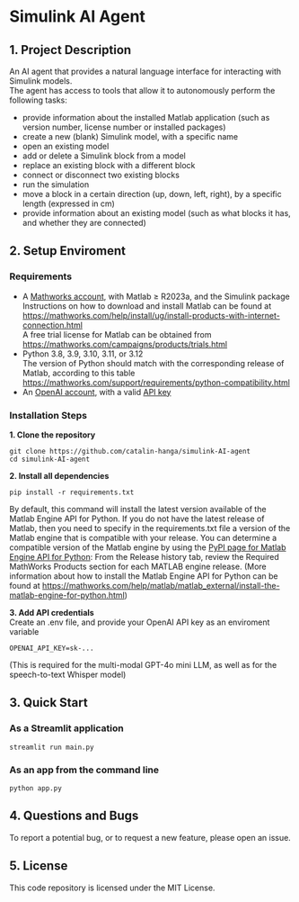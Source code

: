 # Simulink AI Agent

## 1. Project Description

An AI agent that provides a natural language interface for interacting with Simulink models. <br>
The agent has access to tools that allow it to autonomously perform the following tasks:
- provide information about the installed Matlab application (such as version number, license number or installed packages)
- create a new (blank) Simulink model, with a specific name
- open an existing model
- add or delete a Simulink block from a model
- replace an existing block with a different block
- connect or disconnect two existing blocks
- run the simulation
- move a block in a certain direction (up, down, left, right), by a specific length (expressed in cm)
- provide information about an existing model (such as what blocks it has, and whether they are connected)

## 2. Setup Enviroment

### Requirements

- A [Mathworks account](https://www.mathworks.com/mwaccount/account/create), with Matlab ≥ R2023a, and the Simulink package <br>
  Instructions on how to download and install Matlab can be found at https://mathworks.com/help/install/ug/install-products-with-internet-connection.html <br>
  A free trial license for Matlab can be obtained from https://mathworks.com/campaigns/products/trials.html
- Python 3.8, 3.9, 3.10, 3.11, or 3.12 <br>
  The version of Python should match with the corresponding release of Matlab, according to this table https://mathworks.com/support/requirements/python-compatibility.html
- An [OpenAI account](https://auth.openai.com/create-account), with a valid [API key](https://platform.openai.com/settings/organization/api-keys)

### Installation Steps
**1. Clone the repository**
```
git clone https://github.com/catalin-hanga/simulink-AI-agent
cd simulink-AI-agent
```
**2. Install all dependencies**
```
pip install -r requirements.txt
```
By default, this command will install the latest version available of the Matlab Engine API for Python. If you do not have the latest release of Matlab, then you need to specify in the requirements.txt file a version of the Matlab engine that is compatible with your release. You can determine a compatible version of the Matlab engine by using the [PyPI page for Matlab Engine API for Python](https://pypi.org/project/matlabengine): From the Release history tab, review the Required MathWorks Products section for each MATLAB engine release. (More information about how to install the Matlab Engine API for Python can be found at https://mathworks.com/help/matlab/matlab_external/install-the-matlab-engine-for-python.html)

**3. Add API credentials** <br>
Create an .env file, and provide your OpenAI API key as an enviroment variable
```
OPENAI_API_KEY=sk-...
```
(This is required for the multi-modal GPT-4o mini LLM, as well as for the speech-to-text Whisper model)

## 3. Quick Start

### As a Streamlit application
```
streamlit run main.py
```

### As an app from the command line
```
python app.py
```

## 4. Questions and Bugs
To report a potential bug, or to request a new feature, please open an issue.

## 5. License 
This code repository is licensed under the MIT License.
